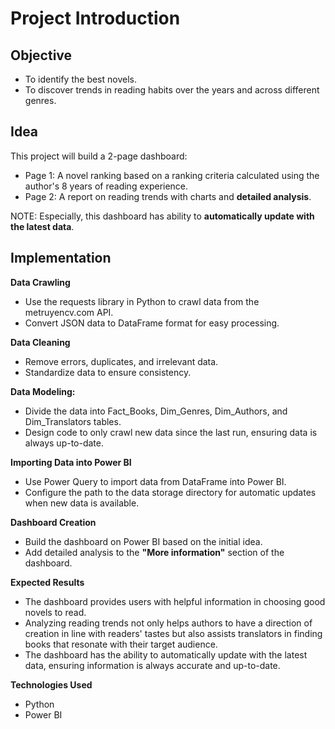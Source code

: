 # Project Introduction

## Objective

* To identify the best novels.
* To discover trends in reading habits over the years and across different genres.

## Idea

This project will build a 2-page dashboard:

* Page 1: A novel ranking based on a ranking criteria calculated using the author's 8 years of reading experience.
* Page 2: A report on reading trends with charts and **detailed analysis**.

NOTE: Especially, this dashboard has ability to **automatically update with the latest data**.

## Implementation

**Data Crawling**

* Use the requests library in Python to crawl data from the metruyencv.com API.
* Convert JSON data to DataFrame format for easy processing.

**Data Cleaning**

* Remove errors, duplicates, and irrelevant data.
* Standardize data to ensure consistency.

**Data Modeling:**

* Divide the data into Fact_Books, Dim_Genres, Dim_Authors, and Dim_Translators tables.
* Design code to only crawl new data since the last run, ensuring data is always up-to-date.

**Importing Data into Power BI**

* Use Power Query to import data from DataFrame into Power BI.
* Configure the path to the data storage directory for automatic updates when new data is available.

**Dashboard Creation**

* Build the dashboard on Power BI based on the initial idea.
* Add detailed analysis to the **"More information"** section of the dashboard.

**Expected Results**

* The dashboard provides users with helpful information in choosing good novels to read.
* Analyzing reading trends not only helps authors to have a direction of creation in line with readers' tastes but also assists translators in finding books that resonate with their target audience.
* The dashboard has the ability to automatically update with the latest data, ensuring information is always accurate and up-to-date.

**Technologies Used**

* Python
* Power BI

